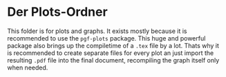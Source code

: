 # Der Plots-Ordner

This folder is for plots and graphs. It exists mostly because it is recommended to use the `pgf-plots` package. This huge and powerful package also
brings up the compiletime of a `.tex` file by a lot. Thats why it is recommended to create separate files for every plot an just import the resulting
`.pdf` file into the final document, recompiling the graph itself only when needed.